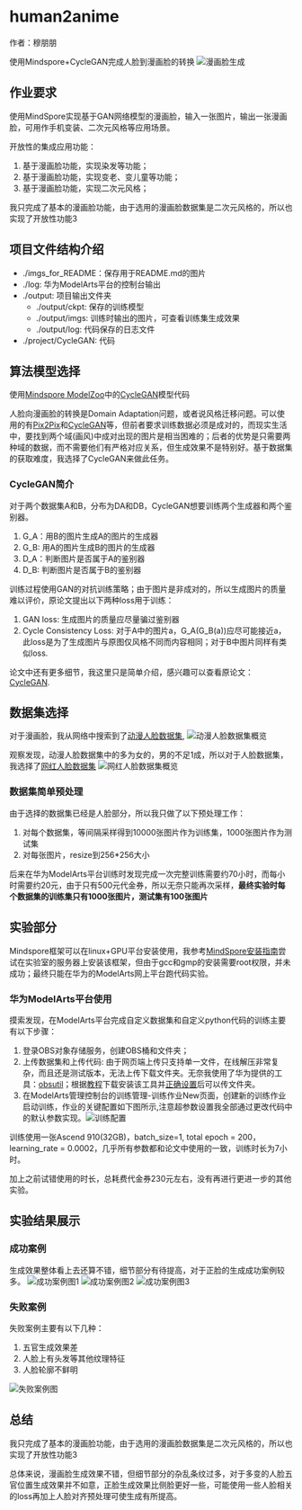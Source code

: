 # human2anime

作者：穆朋朋

使用Mindspore+CycleGAN完成人脸到漫画脸的转换
![漫画脸生成](./imgs_for_README/%E6%BC%AB%E7%94%BB%E8%84%B8%E7%94%9F%E6%88%90.png)

## 作业要求

使用MindSpore实现基于GAN网络模型的漫画脸，输入一张图片，输出一张漫画脸，可用作手机变装、二次元风格等应用场景。

开放性的集成应用功能：

1. 基于漫画脸功能，实现染发等功能；
2. 基于漫画脸功能，实现变老、变儿童等功能；
3. 基于漫画脸功能，实现二次元风格；

我只完成了基本的漫画脸功能，由于选用的漫画脸数据集是二次元风格的，所以也实现了开放性功能3

## 项目文件结构介绍

- ./imgs_for_README：保存用于README.md的图片
- ./log: 华为ModelArts平台的控制台输出
- ./output: 项目输出文件夹
  - ./output/ckpt: 保存的训练模型
  - ./output/imgs: 训练时输出的图片，可查看训练集生成效果
  - ./output/log: 代码保存的日志文件
- ./project/CycleGAN: 代码

## 算法模型选择

使用[Mindspore ModelZoo](https://gitee.com/mindspore/models/tree/master)中的[CycleGAN](https://gitee.com/mindspore/models/tree/master/research/cv/CycleGAN)模型代码

人脸向漫画脸的转换是Domain Adaptation问题，或者说风格迁移问题。可以使用的有[Pix2Pix](https://arxiv.org/abs/1611.07004)和[CycleGAN](https://arxiv.org/abs/1703.10593)等，但前者要求训练数据必须是成对的，而现实生活中，要找到两个域(画风)中成对出现的图片是相当困难的；后者的优势是只需要两种域的数据，而不需要他们有严格对应关系，但生成效果不是特别好。基于数据集的获取难度，我选择了CycleGAN来做此任务。

### CycleGAN简介

对于两个数据集A和B，分布为DA和DB，CycleGAN想要训练两个生成器和两个鉴别器。

1. G_A：用B的图片生成A的图片的生成器
2. G_B: 用A的图片生成B的图片的生成器
3. D_A：判断图片是否属于A的鉴别器
4. D_B: 判断图片是否属于B的鉴别器

训练过程使用GAN的对抗训练策略；由于图片是非成对的，所以生成图片的质量难以评价，原论文提出以下两种loss用于训练：

1. GAN loss: 生成图片的质量应尽量骗过鉴别器
2. Cycle Consistency Loss: 对于A中的图片a，G_A(G_B(a))应尽可能接近a，此loss是为了生成图片与原图仅风格不同而内容相同；对于B中图片同样有类似loss.

论文中还有更多细节，我这里只是简单介绍，感兴趣可以查看原论文：[CycleGAN](https://arxiv.org/abs/1703.10593).

## 数据集选择

对于漫画脸，我从网络中搜索到了[动漫人脸数据集](http://www.seeprettyface.com/mydataset_page3.html#anime),
![动漫人脸数据集概览](./imgs_for_README/anime.jpg)

观察发现，动漫人脸数据集中的多为女的，男的不足1成，所以对于人脸数据集，我选择了[网红人脸数据集](http://www.seeprettyface.com/mydataset_page3.html#wanghong)
![网红人脸数据集概览](./imgs_for_README/wanghong.jpg)

### 数据集简单预处理

由于选择的数据集已经是人脸部分，所以我只做了以下预处理工作：

1. 对每个数据集，等间隔采样得到10000张图片作为训练集，1000张图片作为测试集
2. 对每张图片，resize到256*256大小

后来在华为ModelArts平台训练时发现完成一次完整训练需要约70小时，而每小时需要约20元，由于只有500元代金券，所以无奈只能再次采样，**最终实验时每个数据集的训练集只有1000张图片，测试集有100张图片**

## 实验部分

Mindspore框架可以在linux+GPU平台安装使用，我参考[MindSpore安装指南](https://www.mindspore.cn/install#%E5%AE%89%E8%A3%85cuda)尝试在实验室的服务器上安装该框架，但由于gcc和gmp的安装需要root权限，并未成功；最终只能在华为的ModelArts网上平台跑代码实验。

### 华为ModelArts平台使用

摸索发现，在ModelArts平台完成自定义数据集和自定义python代码的训练主要有以下步骤：

1. 登录OBS对象存储服务，创建OBS桶和文件夹；
2. 上传数据集和上传代码: 由于网页端上传只支持单一文件，在线解压非常复杂，而且还是测试版本，无法上传下载文件夹。无奈我使用了华为提供的工具：[obsutil](https://support.huaweicloud.com/utiltg-obs/obs_11_0001.html)；根据[教程](https://support.huaweicloud.com/utiltg-obs/obs_11_0003.html)下载安装该工具并[正确设置](https://support.huaweicloud.com/utiltg-obs/obs_11_0005.html)后可以传文件夹。
3. 在ModelArts管理控制台的训练管理-训练作业New页面，创建新的训练作业启动训练，作业的关键配置如下图所示,注意超参数设置我全部通过更改代码中的默认参数实现。![训练配置](./imgs_for_README/%E8%AE%AD%E7%BB%83%E9%85%8D%E7%BD%AE.png)

训练使用一张Ascend 910(32GB)，batch_size=1, total epoch = 200，learning_rate = 0.0002，几乎所有参数都和论文中使用的一致，训练时长为7小时。

加上之前试错使用的时长，总耗费代金券230元左右，没有再进行更进一步的其他实验。

## 实验结果展示

### 成功案例

生成效果整体看上去还算不错，细节部分有待提高，对于正脸的生成成功案例较多。
![成功案例图1](./imgs_for_README/%E6%95%88%E6%9E%9C%E5%B1%95%E7%A4%BA1.png)
![成功案例图2](./imgs_for_README/%E6%95%88%E6%9E%9C%E5%B1%95%E7%A4%BA2.png)
![成功案例图3](./imgs_for_README/%E6%95%88%E6%9E%9C%E5%B1%95%E7%A4%BA3.png)

### 失败案例

失败案例主要有以下几种：

1. 五官生成效果差
2. 人脸上有头发等其他纹理特征
3. 人脸轮廓不鲜明

![失败案例图](./imgs_for_README/%E5%A4%B1%E8%B4%A5%E6%A1%88%E4%BE%8B.png)

## 总结

我只完成了基本的漫画脸功能，由于选用的漫画脸数据集是二次元风格的，所以也实现了开放性功能3

总体来说，漫画脸生成效果不错，但细节部分的杂乱条纹过多，对于多变的人脸五官位置生成效果并不如意，正脸生成效果比侧脸更好一些，可能使用一些人脸相关的loss再加上人脸对齐预处理可使生成有所提高。
